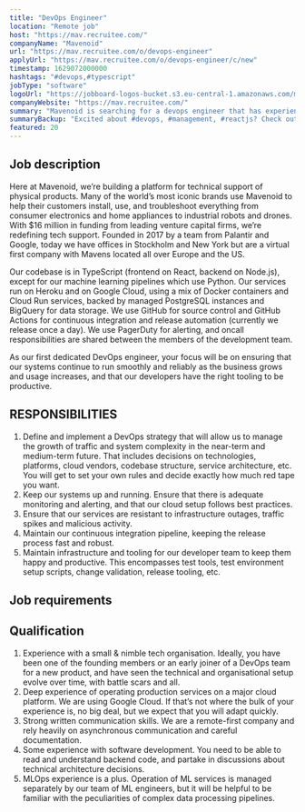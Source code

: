 ```yaml
---
title: "DevOps Engineer"
location: "Remote job"
host: "https://mav.recruitee.com/"
companyName: "Mavenoid"
url: "https://mav.recruitee.com/o/devops-engineer"
applyUrl: "https://mav.recruitee.com/o/devops-engineer/c/new"
timestamp: 1629072000000
hashtags: "#devops,#typescript"
jobType: "software"
logoUrl: "https://jobboard-logos-bucket.s3.eu-central-1.amazonaws.com/mavenoid"
companyWebsite: "https://mav.recruitee.com/"
summary: "Mavenoid is searching for a devops engineer that has experience with a small and nimble tech organisation."
summaryBackup: "Excited about #devops, #management, #reactjs? Check out this job post!"
featured: 20
---
```


## Job description

Here at Mavenoid, we’re building a platform for technical support of physical products. Many of the world’s most iconic brands use Mavenoid to help their customers install, use, and troubleshoot everything from consumer electronics and home appliances to industrial robots and drones. With $16 million in funding from leading venture capital firms, we’re redefining tech support. Founded in 2017 by a team from Palantir and Google, today we have offices in Stockholm and New York but are a virtual first company with Mavens located all over Europe and the US.

Our codebase is in TypeScript (frontend on React, backend on Node.js), except for our machine learning pipelines which use Python. Our services run on Heroku and on Google Cloud, using a mix of Docker containers and Cloud Run services, backed by managed PostgreSQL instances and BigQuery for data storage. We use GitHub for source control and GitHub Actions for continuous integration and release automation (currently we release once a day). We use PagerDuty for alerting, and oncall responsibilities are shared between the members of the development team.

As our first dedicated DevOps engineer, your focus will be on ensuring that our systems continue to run smoothly and reliably as the business grows and usage increases, and that our developers have the right tooling to be productive.

## RESPONSIBILITIES

1.  Define and implement a DevOps strategy that will allow us to manage the growth of traffic and system complexity in the near-term and medium-term future. That includes decisions on technologies, platforms, cloud vendors, codebase structure, service architecture, etc. You will get to set your own rules and decide exactly how much red tape you want.
2.  Keep our systems up and running. Ensure that there is adequate monitoring and alerting, and that our cloud setup follows best practices.
3.  Ensure that our services are resistant to infrastructure outages, traffic spikes and malicious activity.
4.  Maintain our continuous integration pipeline, keeping the release process fast and robust.
5.  Maintain infrastructure and tooling for our developer team to keep them happy and productive. This encompasses test tools, test environment setup scripts, change validation, release tooling, etc.

## Job requirements

## Qualification

1.  Experience with a small & nimble tech organisation. Ideally, you have been one of the founding members or an early joiner of a DevOps team for a new product, and have seen the technical and organisational setup evolve over time, with battle scars and all.
2.  Deep experience of operating production services on a major cloud platform. We are using Google Cloud. If that’s not where the bulk of your experience is, no big deal, but we expect that you will adapt quickly.
3.  Strong written communication skills. We are a remote-first company and rely heavily on asynchronous communication and careful documentation.
4.  Some experience with software development. You need to be able to read and understand backend code, and partake in discussions about technical architecture decisions.
5.  MLOps experience is a plus. Operation of ML services is managed separately by our team of ML engineers, but it will be helpful to be familiar with the peculiarities of complex data processing pipelines.
